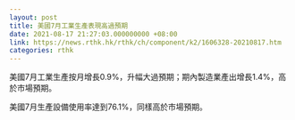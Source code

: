 ```yaml
---
layout: post
title: 美國7月工業生產表現高過預期
date: 2021-08-17 21:27:03.000000000 +08:00
link: https://news.rthk.hk/rthk/ch/component/k2/1606328-20210817.htm
categories: rthk
---
```


美國7月工業生產按月增長0.9%，升幅大過預期；期內製造業產出增長1.4%，高於市場預期。

美國7月生產設備使用率達到76.1%，同樣高於市場預期。
